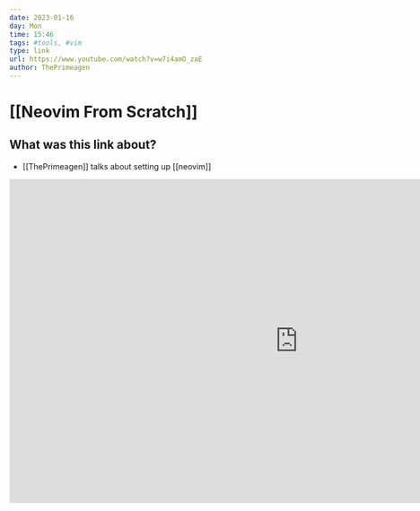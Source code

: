 ```yaml
---
date: 2023-01-16
day: Mon
time: 15:46
tags: #tools, #vim
type: link
url: https://www.youtube.com/watch?v=w7i4amO_zaE
author: ThePrimeagen
---
```

# [[Neovim From Scratch]] 
## What was this link about?
- [[ThePrimeagen]] talks about setting up [[neovim]]

<iframe width="1027" height="578" src="https://www.youtube.com/embed/w7i4amO_zaE" title="0 to LSP : Neovim RC From Scratch" frameborder="0" allow="accelerometer; autoplay; clipboard-write; encrypted-media; gyroscope; picture-in-picture; web-share" allowfullscreen></iframe>